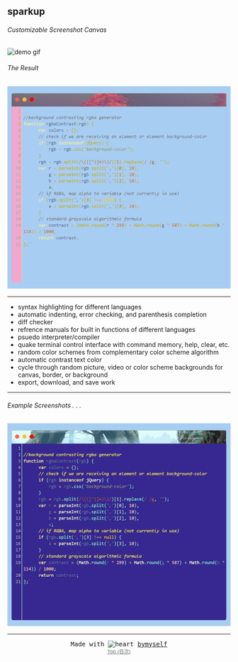 <a name="table-of-contents"/>


## sparkup 

###### Customizable Screenshot Canvas

<a name="demo"/>

![demo gif](demo/demo.gif)

###### The Result

![output screenshot example](demo/screenshot-output2.png)


-----------------

<a name="features"/>

- syntax highlighting for different languages
- automatic indenting, error checking, and parenthesis completion
- diff checker
- refrence manuals for built in functions of different languages
- psuedo interpreter/compiler
- quake terminal control interface with command memory, help, clear, etc.
- random color schemes from complementary color scheme algorithm
- automatic contrast text color
- cycle through random picture, video or color scheme backgrounds for canvas, border, or background
- export, download, and save work


-----------

<a name="examples"/>

###### Example Screenshots . . .


![output screenshot example](demo/screenshot-output1.png)




----------------------------


  <div align="center" style="text-align: center; font-family: monospace; allign: center">
    Made with <g-emoji class="g-emoji" alias="heart" fallback-src="https://github.githubassets.com/images/icons/emoji/unicode/2764.png">
  <img class="emoji" alt="heart" height="20" width="20" src="https://github.githubassets.com/images/icons/emoji/unicode/2764.png"></g-emoji> <a href="https://www.bymyself.life">bymyself</a>
  </div>
  
<div align="center" style="font-size: 11px; margin: 0; opacity:.6"><a href="#table-of-contents">Top (目次)</a></div> 
